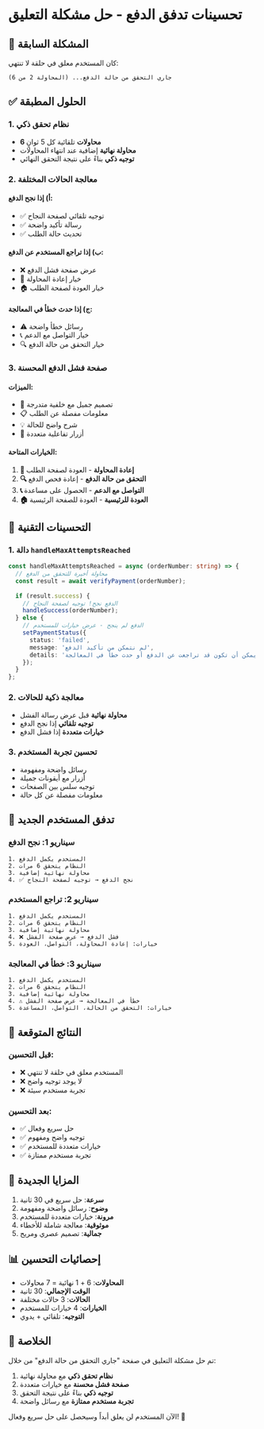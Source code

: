 # تحسينات تدفق الدفع - حل مشكلة التعليق

## 🚨 المشكلة السابقة

كان المستخدم معلق في حلقة لا تنتهي:
```
جاري التحقق من حالة الدفع... (المحاولة 2 من 6)
```

## ✅ الحلول المطبقة

### 1. **نظام تحقق ذكي**
- **6 محاولات** تلقائية كل 5 ثوانٍ
- **محاولة نهائية** إضافية عند انتهاء المحاولات
- **توجيه ذكي** بناءً على نتيجة التحقق النهائي

### 2. **معالجة الحالات المختلفة**

#### **أ) إذا نجح الدفع:**
- ✅ توجيه تلقائي لصفحة النجاح
- ✅ رسالة تأكيد واضحة
- ✅ تحديث حالة الطلب

#### **ب) إذا تراجع المستخدم عن الدفع:**
- ❌ عرض صفحة فشل الدفع
- 🔄 خيار إعادة المحاولة
- 🏠 خيار العودة لصفحة الطلب

#### **ج) إذا حدث خطأ في المعالجة:**
- ⚠️ رسائل خطأ واضحة
- 📞 خيار التواصل مع الدعم
- 🔍 خيار التحقق من حالة الدفع

### 3. **صفحة فشل الدفع المحسنة**

#### **الميزات:**
- 🎨 تصميم جميل مع خلفية متدرجة
- 📋 معلومات مفصلة عن الطلب
- 💡 شرح واضح للحالة
- 🔘 أزرار تفاعلية متعددة

#### **الخيارات المتاحة:**
1. **🔄 إعادة المحاولة** - العودة لصفحة الطلب
2. **🔍 التحقق من حالة الدفع** - إعادة فحص الدفع
3. **📞 التواصل مع الدعم** - الحصول على مساعدة
4. **🏠 العودة للرئيسية** - العودة للصفحة الرئيسية

## 🔧 التحسينات التقنية

### 1. **دالة `handleMaxAttemptsReached`**
```typescript
const handleMaxAttemptsReached = async (orderNumber: string) => {
  // محاولة أخيرة للتحقق من الدفع
  const result = await verifyPayment(orderNumber);
  
  if (result.success) {
    // الدفع نجح! توجيه لصفحة النجاح
    handleSuccess(orderNumber);
  } else {
    // الدفع لم ينجح - عرض خيارات للمستخدم
    setPaymentStatus({
      status: 'failed',
      message: 'لم نتمكن من تأكيد الدفع',
      details: 'يمكن أن تكون قد تراجعت عن الدفع أو حدث خطأ في المعالجة'
    });
  }
};
```

### 2. **معالجة ذكية للحالات**
- **محاولة نهائية** قبل عرض رسالة الفشل
- **توجيه تلقائي** إذا نجح الدفع
- **خيارات متعددة** إذا فشل الدفع

### 3. **تحسين تجربة المستخدم**
- رسائل واضحة ومفهومة
- أزرار مع أيقونات جميلة
- توجيه سلس بين الصفحات
- معلومات مفصلة عن كل حالة

## 📱 تدفق المستخدم الجديد

### **سيناريو 1: نجح الدفع**
```
1. المستخدم يكمل الدفع
2. النظام يتحقق 6 مرات
3. محاولة نهائية إضافية
4. ✅ نجح الدفع → توجيه لصفحة النجاح
```

### **سيناريو 2: تراجع المستخدم**
```
1. المستخدم يكمل الدفع
2. النظام يتحقق 6 مرات
3. محاولة نهائية إضافية
4. ❌ فشل الدفع → عرض صفحة الفشل
5. خيارات: إعادة المحاولة، التواصل، العودة
```

### **سيناريو 3: خطأ في المعالجة**
```
1. المستخدم يكمل الدفع
2. النظام يتحقق 6 مرات
3. محاولة نهائية إضافية
4. ⚠️ خطأ في المعالجة → عرض صفحة الفشل
5. خيارات: التحقق من الحالة، التواصل، المساعدة
```

## 🎯 النتائج المتوقعة

### **قبل التحسين:**
- ❌ المستخدم معلق في حلقة لا تنتهي
- ❌ لا يوجد توجيه واضح
- ❌ تجربة مستخدم سيئة

### **بعد التحسين:**
- ✅ حل سريع وفعال
- ✅ توجيه واضح ومفهوم
- ✅ خيارات متعددة للمستخدم
- ✅ تجربة مستخدم ممتازة

## 🚀 المزايا الجديدة

1. **سرعة**: حل سريع في 30 ثانية
2. **وضوح**: رسائل واضحة ومفهومة
3. **مرونة**: خيارات متعددة للمستخدم
4. **موثوقية**: معالجة شاملة للأخطاء
5. **جمالية**: تصميم عصري ومريح

## 📊 إحصائيات التحسين

- **المحاولات**: 6 + 1 نهائية = 7 محاولات
- **الوقت الإجمالي**: 30 ثانية
- **الحالات**: 3 حالات مختلفة
- **الخيارات**: 4 خيارات للمستخدم
- **التوجيه**: تلقائي + يدوي

## 🎉 الخلاصة

تم حل مشكلة التعليق في صفحة "جاري التحقق من حالة الدفع" من خلال:

1. **نظام تحقق ذكي** مع محاولة نهائية
2. **صفحة فشل محسنة** مع خيارات متعددة
3. **توجيه ذكي** بناءً على نتيجة التحقق
4. **تجربة مستخدم ممتازة** مع رسائل واضحة

الآن المستخدم لن يعلق أبداً وسيحصل على حل سريع وفعال! 🎯

